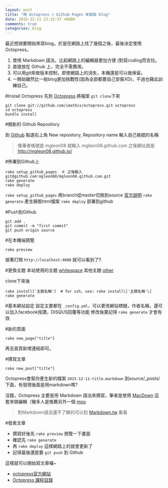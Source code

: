 ```yaml
---
layout: post
title: "用 Octopress + Github Pages 來架設 blog"
date: 2015-12-11 23:15:37 +0800
comments: true
categories: blog
---
```


最近想說要開始來寫blog，於是在網路上找了幾個之後，最後決定使用Octopress。

1. 使用 Markdown 語法，比起網路上的編輯器更加方便 (對寫coding而言拉。
2. 直接放在 Github 上，完全不需費用。
3. 可以用git來做版本控制，即使網路上的消失，本機還是可以做保留。
4. 一開始雖然比一般blog更加挑戰性(因為全部都要自己安裝XD)，不過也藉此訓練自己。

<!--More-->

#Install Octopress
先到 [Octopress](https://github.com/imathis/octopress) 將檔案 `git clone`下來


```
git clone git://github.com/imathis/octopress.git octopress
cd octopress
bundle install
```

#開新的 Github Repository

到 [Github](https://github.com/) 點選右上角 New repository, Repository name 輸入自己帳號的名稱
>像筆者帳號是 mgleon08 就輸入 mgleon08.github.com
>之後網址就是 http://mgleon08.github.io/

#佈署到Github上
```
rake setup_github_pages  ＃ 之後輸入 git@github.com:mgleon08/mgleon08.github.com.git
rake generate
rake deploy
```
`rake setup_github_pages` 將branch從master切換到source
[官方說明](http://octopress.org/docs/deploying/github/)
`rake generate` 產生靜態html檔案
`rake deploy` 部署到github

#Push到Github
```
git add .
git commit -m "first commit"
git push origin source
```


#在本機端預覽
```
rake preview
```

接著打開 `http://localhost:4000` 就可以看到了!!

#更換主題
本站使用的主題 [whitespace](https://github.com/lucaslew/whitespace)
其他主題 [other](https://github.com/imathis/octopress/wiki/3rd-Party-Octopress-Themes)

clone下來後
```
rake install['主題名稱']  # for zsh, use: rake install\['主題名稱'\]
rake generate
```

#基本網站設定
設定主要都在 `_config.yml`，可以更改網站標題，作者名稱，還可以加入facebook按讚，DISQUS回覆等功能
修改後要記得 `rake generate` 才會有效

#新的頁面
```
rake new_page["title"]
```
再去首頁新增連結即可。

#撰寫文章
```
rake new_post["title"]
```

Octopress會幫你產生新的檔案 `2015-12-11-title.markdown` 到source/_posts/下面，有發現後面是用markdown嗎?

沒錯，Octopress 主要是用 Markdown 語法來撰寫，筆者是使用 [MacDown](http://macdown.uranusjr.com/) 這套來做編輯（蠻多人是推薦另外一個 [mou](http://25.io/mou/)

>對Markdown語法還不了解的可以到 [Markdown.tw](http://markdown.tw/) 看看

#發表文章

*	撰寫好後先 `rake preview` 預覽一下畫面
*	確認先 `rake generate`
*	再 `rake deploy` 這樣網路上的就會更新了
*	記得最後還是要 `git push` 到 Github

這樣就可以開始寫文章囉~

* [octopress官方網站](http://octopress.org/docs/blogging/)
* [Octopress 課程目錄](http://shengmingzhiqing.com/blog/octopress-tutorials-toc.html/)
